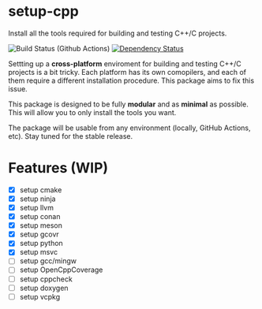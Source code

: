 # setup-cpp

Install all the tools required for building and testing C++/C projects.

![Build Status (Github Actions)](https://github.com/aminya/setup-cpp/workflows/CI/badge.svg)
[![Dependency Status](https://david-dm.org/aminya/setup-cpp.svg)](https://david-dm.org/aminya/setup-cpp)

Settting up a **cross-platform** enviroment for building and testing C++/C projects is a bit tricky. Each platform has its own comopilers, and each of them require a different installation procedure. This package aims to fix this issue.

This package is designed to be fully **modular** and as **minimal** as possible. This will allow you to only install the tools you want.

The package will be usable from any environment (locally, GitHub Actions, etc). Stay tuned for the stable release.

# Features (WIP)

- [x] setup cmake
- [x] setup ninja
- [x] setup llvm
- [x] setup conan
- [x] setup meson
- [x] setup gcovr
- [x] setup python
- [x] setup msvc
- [ ] setup gcc/mingw
- [ ] setup OpenCppCoverage
- [ ] setup cppcheck
- [ ] setup doxygen
- [ ] setup vcpkg
